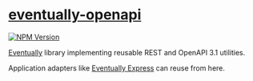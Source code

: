 # [eventually-openapi](https://rotorsoft.github.io/eventually-monorepo/modules/eventually_openapi.html)

[![NPM Version](https://img.shields.io/npm/v/@rotorsoft/eventually-openapi.svg)](https://www.npmjs.com/package/@rotorsoft/eventually-openapi)

[Eventually](../../README.md) library implementing reusable REST and OpenAPI 3.1 utilities.

Application adapters like [Eventually Express](../eventually-express/README.md) can reuse from here.
